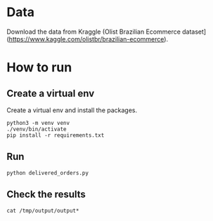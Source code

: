 # Data
Download the data from Kraggle (Olist Brazilian Ecommerce dataset](https://www.kaggle.com/olistbr/brazilian-ecommerce).


# How to run

## Create a virtual env
Create a virtual env and install the packages.

```
python3 -m venv venv
./venv/bin/activate
pip install -r requirements.txt
```

## Run
```
python delivered_orders.py 
```

## Check the results
```
cat /tmp/output/output*
```
